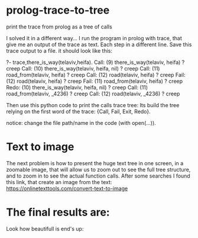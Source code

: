 # prolog-trace-to-tree
print the trace from prolog as a tree of calls



I solved it in a different way... I run the program in prolog with trace, that give me an output of the trace as text. Each step in a different line. Save this trace output to a file. it should look like this:

?- trace,there_is_way(telaviv,heifa).
Call: (9) there_is_way(telaviv, heifa) ? creep
Call: (10) there_is_way(telaviv, heifa, nil) ? creep
Call: (11) road_from(telaviv, heifa) ? creep
Call: (12) road(telaviv, heifa) ? creep
Fail: (12) road(telaviv, heifa) ? creep
Fail: (11) road_from(telaviv, heifa) ? creep
Redo: (10) there_is_way(telaviv, heifa, nil) ? creep
Call: (11) road_from(telaviv, _4236) ? creep
Call: (12) road(telaviv, _4236) ? creep


Then use this python code to print the calls trace tree: Its build the tree relying on the first word of the trace: {Call, Fail, Exit, Redo}.

notice: change the file path/name in the code (with open(...)).


# Text to image
The next problem is how to present the huge text tree in one screen, in a zoomable image, that will allow us to zoom out to see the full tree structure, and to zoom in to see the actual function calls.
After some searches I found this link, that create an image from the text:
https://onlinetexttools.com/convert-text-to-image

# The final results are:
Look how beautifull is end's up:

